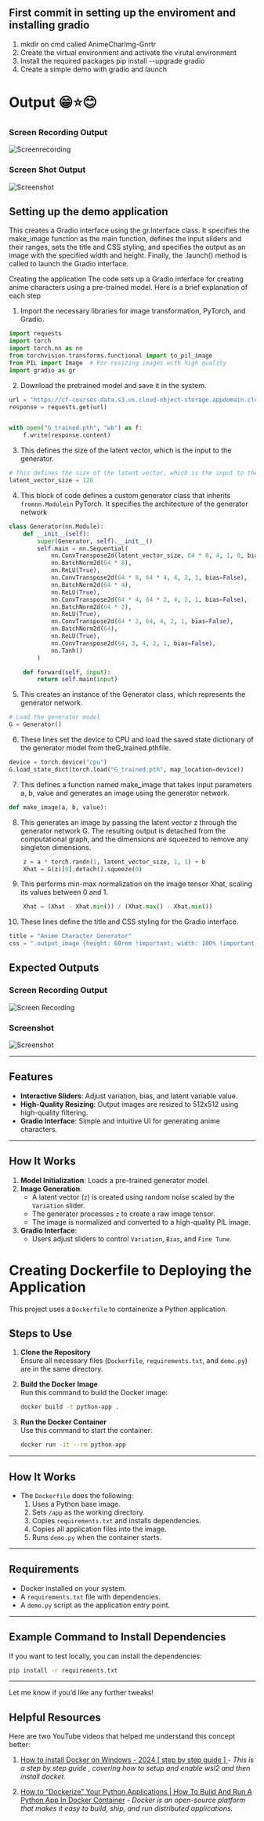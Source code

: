  ## First commit in setting up the enviroment and installing gradio
1. mkdir on cmd called AnimeCharImg-Gnrtr
2. Create the virtual environment and activate the virutal environment
3. Install the required packages pip install --upgrade gradio
4. Create a simple demo with gradio and launch 


# Output 😁⭐😊
### Screen Recording Output 
![Screenrecording](./assets/Gradio-Opera2024-11-2813-52-05-ezgif.com-video-to-gif-converter.gif)

### Screen Shot Output
![Screenshot](./assets/Gradio%20-%20Opera%2011_28_2024%201_52_31%20PM.png) 

## Setting up the demo application 
This creates a Gradio interface using the gr.Interface class. It specifies the make_image function as the main function, defines the input sliders and their ranges, sets the title and CSS styling, and specifies the output as an image with the specified width and height. Finally, the .launch() method is called to launch the Gradio interface.

Creating the application The code sets up a Gradio interface for creating anime characters using a pre-trained model. Here is a brief explanation of each step

1. Import the necessary libraries for image transformation, PyTorch, and Gradio.
```python
import requests
import torch
import torch.nn as nn
from torchvision.transforms.functional import to_pil_image
from PIL import Image  # For resizing images with high quality
import gradio as gr
```

2. Download the pretrained model and save it in the system.
```python
url = "https://cf-courses-data.s3.us.cloud-object-storage.appdomain.cloud/IBM-GPXX0GD8EN/G_trained.pth"
response = requests.get(url)


with open("G_trained.pth", "wb") as f:
    f.write(response.content)
```

3. This defines the size of the latent vector, which is the input to the generator.
```python
# This defines the size of the latent vector, which is the input to the generator. 
latent_vector_size = 128
```


4. This block of code defines a custom generator class that inherits `fromnn.Modulein` PyTorch. It specifies the architecture of the generator network
```python
class Generator(nn.Module):
    def __init__(self):
        super(Generator, self).__init__()
        self.main = nn.Sequential(
            nn.ConvTranspose2d(latent_vector_size, 64 * 8, 4, 1, 0, bias=False),
            nn.BatchNorm2d(64 * 8),
            nn.ReLU(True),
            nn.ConvTranspose2d(64 * 8, 64 * 4, 4, 2, 1, bias=False),
            nn.BatchNorm2d(64 * 4),
            nn.ReLU(True),
            nn.ConvTranspose2d(64 * 4, 64 * 2, 4, 2, 1, bias=False),
            nn.BatchNorm2d(64 * 2),
            nn.ReLU(True),
            nn.ConvTranspose2d(64 * 2, 64, 4, 2, 1, bias=False),
            nn.BatchNorm2d(64),
            nn.ReLU(True),
            nn.ConvTranspose2d(64, 3, 4, 2, 1, bias=False),
            nn.Tanh()
        )

    def forward(self, input):
        return self.main(input)
```


5. This creates an instance of the Generator class, which represents the generator network.
```python
# Load the generator model
G = Generator()
```


6. These lines set the device to CPU and load the saved state dictionary of the generator model from theG_trained.pthfile.
```python
device = torch.device("cpu")
G.load_state_dict(torch.load("G_trained.pth", map_location=device))
```


7. This defines a function named make_image that takes input parameters a, b, value and generates an image using the generator network.
```python
def make_image(a, b, value):
```

8. This generates an image by passing the latent vector z through the generator network G. The resulting output is detached from the computational graph, and the dimensions are squeezed to remove any singleton dimensions.
```python
    z = a * torch.randn(1, latent_vector_size, 1, 1) + b
    Xhat = G(z)[0].detach().squeeze(0)
```


9. This performs min-max normalization on the image tensor Xhat, scaling its values between 0 and 1.
```python
    Xhat = (Xhat - Xhat.min()) / (Xhat.max() - Xhat.min())
```


10. These lines define the title and CSS styling for the Gradio interface.
```python
title = "Anime Character Generator"
css = ".output_image {height: 60rem !important; width: 100% !important;}"
```

## **Expected Outputs**

### **Screen Recording Output**
![Screen Recording](./assets/AnimeCharacterGenerator-Opera2024-12-0206-11-15-ezgif.com-video-to-gif-converter.gif)

### **Screenshot**
![Screenshot](./assets/Screenshot%20(175).png)

---

## **Features**

- **Interactive Sliders**: Adjust variation, bias, and latent variable value.
- **High-Quality Resizing**: Output images are resized to 512x512 using high-quality filtering.
- **Gradio Interface**: Simple and intuitive UI for generating anime characters.

---

## **How It Works**

1. **Model Initialization**: Loads a pre-trained generator model.
2. **Image Generation**:
   - A latent vector (`z`) is created using random noise scaled by the `Variation` slider.
   - The generator processes `z` to create a raw image tensor.
   - The image is normalized and converted to a high-quality PIL image.
3. **Gradio Interface**:
   - Users adjust sliders to control `Variation`, `Bias`, and `Fine Tune`.


# Creating Dockerfile to Deploying the Application

This project uses a `Dockerfile` to containerize a Python application.

## Steps to Use

1. **Clone the Repository**  
   Ensure all necessary files (`Dockerfile`, `requirements.txt`, and `demo.py`) are in the same directory.

2. **Build the Docker Image**  
   Run this command to build the Docker image:  
   ```bash
   docker build -t python-app .
   ```

3. **Run the Docker Container**  
   Use this command to start the container:  
   ```bash
   docker run -it --rm python-app
   ```

--- 

## How It Works

- The `Dockerfile` does the following:
  1. Uses a Python base image.
  2. Sets `/app` as the working directory.
  3. Copies `requirements.txt` and installs dependencies.
  4. Copies all application files into the image.
  5. Runs `demo.py` when the container starts.

---

## Requirements

- Docker installed on your system.
- A `requirements.txt` file with dependencies.
- A `demo.py` script as the application entry point.

---

## Example Command to Install Dependencies

If you want to test locally, you can install the dependencies:  
```bash
pip install -r requirements.txt
```

--- 

Let me know if you’d like any further tweaks!

## Helpful Resources

Here are two YouTube videos that helped me understand this concept better:
1. [How to install Docker on Windows - 2024 [ step by step guide ]
](https://youtu.be/ZyBBv1JmnWQ?si=wcev611qDbaikzh1) - *This is a step by step guide , covering how to setup and enable wsl2 and then install docker.*

2. [How to “Dockerize” Your Python Applications | How To Build And Run A Python App In Docker Container](https://youtu.be/KUECJHlV1LE?si=FqdNpmF-3XuAGeEM) - *Docker is an open-source platform that makes it easy to build, ship, and run distributed applications.*
